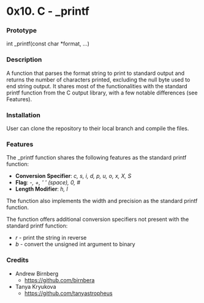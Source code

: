 # 0x10. C - _printf #
### Prototype ###
int _printf(const char *format, ...)

### Description ###
A function that parses the format string to print to standard output and returns the number of characters printed, excluding the null byte used to end string output.  It shares most of the functionalities with the standard printf function from the C output library, with a few notable differences (see Features).

### Installation ###
User can clone the repository to their local branch and compile the files.

### Features ###
The _printf function shares the following features as the standard printf function:
* __Conversion Specifier__: *c, s, i, d, p, u, o, x, X, S*
* __Flag__: *-, +, ' ' (space), 0, #*
* __Length Modifier__: *h, l*

The function also implements the width and precision as the standard printf function.

The function offers additional conversion specifiers not present with the standard printf function:
* *r* - print the string in reverse
* *b* - convert the unsigned int argument to binary

### Credits ###
* Andrew Birnberg
  * https://github.com/birnbera
* Tanya Kryukova
  * https://github.com/tanyastropheus
